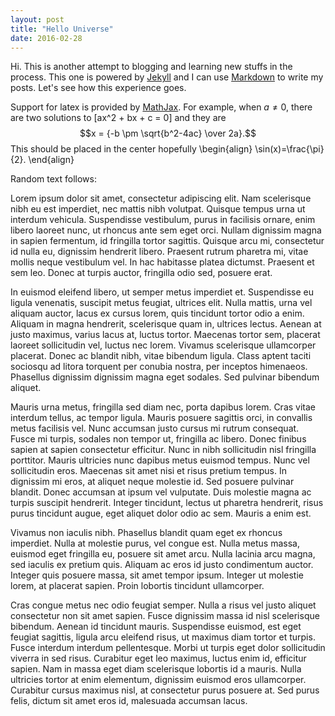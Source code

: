 ```yaml
---
layout: post
title: "Hello Universe"
date: 2016-02-28
---
```

Hi. This is another attempt to blogging and learning new stuffs in the process. This one is powered by [Jekyll](http://jekyllrb.com) and I can use [Markdown](http://daringfireball.net/projects/markdown/) to write my posts. Let's see how this experience goes.

Support for latex is provided by [MathJax](https://www.mathjax.org/). For example, when $a \ne 0$, there are two solutions to \[ax^2 + bx + c = 0\] and they are $$x = {-b \pm \sqrt{b^2-4ac} \over 2a}.$$ This should be placed in the center hopefully \begin{align} \sin(x)=\frac{\pi}{2}. \end{align}

Random text follows: 

Lorem ipsum dolor sit amet, consectetur adipiscing elit. Nam scelerisque nibh eu est imperdiet, nec mattis nibh volutpat. Quisque tempus urna ut interdum vehicula. Suspendisse vestibulum, purus in facilisis ornare, enim libero laoreet nunc, ut rhoncus ante sem eget orci. Nullam dignissim magna in sapien fermentum, id fringilla tortor sagittis. Quisque arcu mi, consectetur id nulla eu, dignissim hendrerit libero. Praesent rutrum pharetra mi, vitae mollis neque vestibulum vel. In hac habitasse platea dictumst. Praesent et sem leo. Donec at turpis auctor, fringilla odio sed, posuere erat.

In euismod eleifend libero, ut semper metus imperdiet et. Suspendisse eu ligula venenatis, suscipit metus feugiat, ultrices elit. Nulla mattis, urna vel aliquam auctor, lacus ex cursus lorem, quis tincidunt tortor odio a enim. Aliquam in magna hendrerit, scelerisque quam in, ultrices lectus. Aenean at justo maximus, varius lacus at, luctus tortor. Maecenas tortor sem, placerat laoreet sollicitudin vel, luctus nec lorem. Vivamus scelerisque ullamcorper placerat. Donec ac blandit nibh, vitae bibendum ligula. Class aptent taciti sociosqu ad litora torquent per conubia nostra, per inceptos himenaeos. Phasellus dignissim dignissim magna eget sodales. Sed pulvinar bibendum aliquet.

Mauris urna metus, fringilla sed diam nec, porta dapibus lorem. Cras vitae interdum tellus, ac tempor ligula. Mauris posuere sagittis orci, in convallis metus facilisis vel. Nunc accumsan justo cursus mi rutrum consequat. Fusce mi turpis, sodales non tempor ut, fringilla ac libero. Donec finibus sapien at sapien consectetur efficitur. Nunc in nibh sollicitudin nisl fringilla porttitor. Mauris ultricies nunc dapibus metus euismod tempus. Nunc vel sollicitudin eros. Maecenas sit amet nisi et risus pretium tempus. In dignissim mi eros, at aliquet neque molestie id. Sed posuere pulvinar blandit. Donec accumsan at ipsum vel vulputate. Duis molestie magna ac turpis suscipit hendrerit. Integer tincidunt, lectus ut pharetra hendrerit, risus purus tincidunt augue, eget aliquet dolor odio ac sem. Mauris a enim est.

Vivamus non iaculis nibh. Phasellus blandit quam eget ex rhoncus imperdiet. Nulla at molestie purus, vel congue est. Nulla metus massa, euismod eget fringilla eu, posuere sit amet arcu. Nulla lacinia arcu magna, sed iaculis ex pretium quis. Aliquam ac eros id justo condimentum auctor. Integer quis posuere massa, sit amet tempor ipsum. Integer ut molestie lorem, at placerat sapien. Proin lobortis tincidunt ullamcorper.

Cras congue metus nec odio feugiat semper. Nulla a risus vel justo aliquet consectetur non sit amet sapien. Fusce dignissim massa id nisl scelerisque bibendum. Aenean id tincidunt mauris. Suspendisse euismod, est eget feugiat sagittis, ligula arcu eleifend risus, ut maximus diam tortor et turpis. Fusce interdum interdum pellentesque. Morbi ut turpis eget dolor sollicitudin viverra in sed risus. Curabitur eget leo maximus, luctus enim id, efficitur sapien. Nam in massa eget diam scelerisque lobortis id a mauris. Nulla ultricies tortor at enim elementum, dignissim euismod eros ullamcorper. Curabitur cursus maximus nisl, at consectetur purus posuere at. Sed purus felis, dictum sit amet eros id, malesuada accumsan lacus. 
